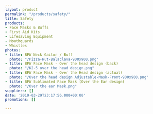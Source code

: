 ```yaml
---
layout: product
permalink: "/products/safety/"
title: Safety
products:
- Face Masks & Buffs
- First Aid Kits
- Lifesaving Equipment
- Mouthguards
- Whistles
photos:
- title: BPW Neck Gaitor / Buff
  photo: "/Pizza-Hut-Balaclava-900x900.png"
- title: BPW Face Mask - Over the head design (back)
  photo: "/K2-5 over the head design.png"
- title: BPW Face Mask - Over the Head design (actual)
  photo: "/Over the head design Adjustable-Mask-Front-900x900.png"
- title: BPW Sublimated Face Mask (Over the Ear design)
  photo: "/Over the ear Mask.png"
suppliers: []
date: '2019-03-29T23:17:56.000+00:00'
promotions: []

---
```


